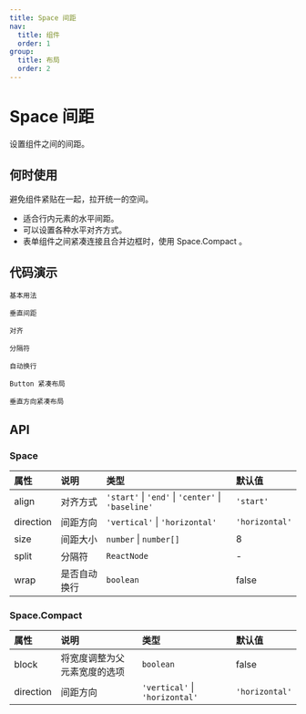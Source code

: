 ```yaml
---
title: Space 间距
nav:
  title: 组件
  order: 1
group: 
  title: 布局
  order: 2
---
```


# Space 间距

设置组件之间的间距。

## 何时使用

避免组件紧贴在一起，拉开统一的空间。

* 适合行内元素的水平间距。
* 可以设置各种水平对齐方式。
* 表单组件之间紧凑连接且合并边框时，使用 Space.Compact 。

## 代码演示

<code src="./demo/basic.tsx">基本用法</code>

<code src="./demo/vertical.tsx">垂直间距</code>

<code src="./demo/align.tsx">对齐</code>

<code src="./demo/split.tsx">分隔符</code>

<code src="./demo/wrap.tsx">自动换行</code>

<code src="./demo/compact-buttons.tsx">Button 紧凑布局</code>

<code src="./demo/compact-buttons-vertical.tsx">垂直方向紧凑布局</code>

## API

### Space

| 属性        | 说明             | 类型                               | 默认值                |
| :------- | :------------| :---------------------------   | :---------------- |
| align       | 对齐方式         | `'start'` \| `'end'` \| `'center'` \| `'baseline'` | `'start'`               |
| direction   | 间距方向         | `'vertical'` \| `'horizontal'`         | `'horizontal'`         |
| size        | 间距大小         | `number` \| `number[]`                 | 8                    |
| split       | 分隔符           | `ReactNode`                          | -                    |
| wrap        | 是否自动换行      | `boolean   `                         | false                |

### Space.Compact

| 属性        | 说明             | 类型                               | 默认值                |
| :------- | :------------| :---------------------------   | :---------------- |
| block       |将宽度调整为父元素宽度的选项| `boolean`       |  false                    |
| direction   | 间距方向                 | `'vertical'` \| `'horizontal'`         | `'horizontal'`         |